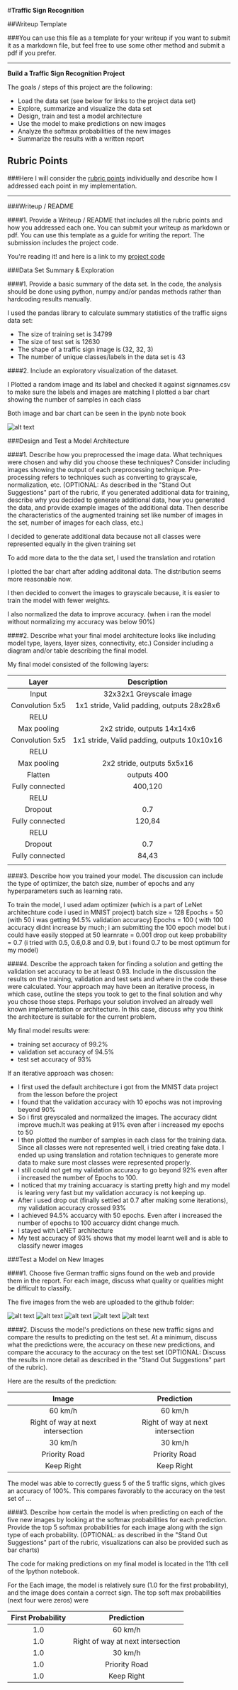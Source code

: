 #**Traffic Sign Recognition** 

##Writeup Template

###You can use this file as a template for your writeup if you want to submit it as a markdown file, but feel free to use some other method and submit a pdf if you prefer.

---

**Build a Traffic Sign Recognition Project**

The goals / steps of this project are the following:
* Load the data set (see below for links to the project data set)
* Explore, summarize and visualize the data set
* Design, train and test a model architecture
* Use the model to make predictions on new images
* Analyze the softmax probabilities of the new images
* Summarize the results with a written report


[//]: # (Image References)

[image1]: ./examples/visualization.jpg "Visualization"
[image2]: ./examples/grayscale.jpg "Grayscaling"
[image3]: ./examples/random_noise.jpg "Random Noise"
[image4]: ./examples/placeholder.png "Traffic Sign 1"
[image5]: ./examples/placeholder.png "Traffic Sign 2"
[image6]: ./examples/placeholder.png "Traffic Sign 3"
[image7]: ./examples/placeholder.png "Traffic Sign 4"
[image8]: ./examples/placeholder.png "Traffic Sign 5"

## Rubric Points
###Here I will consider the [rubric points](https://review.udacity.com/#!/rubrics/481/view) individually and describe how I addressed each point in my implementation.  

---
###Writeup / README

####1. Provide a Writeup / README that includes all the rubric points and how you addressed each one. You can submit your writeup as markdown or pdf. You can use this template as a guide for writing the report. The submission includes the project code.

You're reading it! and here is a link to my [project code](https://https://github.com/buddha216g/CarND-Traffic-Sign-Classifier/blob/master/Traffic_Sign_Classifier.ipynb)

###Data Set Summary & Exploration

####1. Provide a basic summary of the data set. In the code, the analysis should be done using python, numpy and/or pandas methods rather than hardcoding results manually.

I used the pandas library to calculate summary statistics of the traffic
signs data set:

* The size of training set is 34799
* The size of test set is 12630
* The shape of a traffic sign image is (32, 32, 3)
* The number of unique classes/labels in the data set is 43

####2. Include an exploratory visualization of the dataset.

I Plotted a random image and its label and checked it against signnames.csv to make sure the labels and images are matching
I plotted a bar chart showing the number of samples in each class

Both image and bar chart can be seen in the ipynb note book

![alt text][image1]

###Design and Test a Model Architecture

####1. Describe how you preprocessed the image data. What techniques were chosen and why did you choose these techniques? Consider including images showing the output of each preprocessing technique. Pre-processing refers to techniques such as converting to grayscale, normalization, etc. (OPTIONAL: As described in the "Stand Out Suggestions" part of the rubric, if you generated additional data for training, describe why you decided to generate additional data, how you generated the data, and provide example images of the additional data. Then describe the characteristics of the augmented training set like number of images in the set, number of images for each class, etc.)

I decided to generate additional data because not all classes were represented equally in the given training set

To add more data to the the data set, I used the translation and rotation

I plotted the bar chart after adding additonal data. The distribution seems more reasonable now.

I then decided to convert the images to grayscale because, it is easier to train the model with fewer weights.

I also normalized the data to improve accuracy. (when i ran the model without normalizing my accuracy was below 90%)


####2. Describe what your final model architecture looks like including model type, layers, layer sizes, connectivity, etc.) Consider including a diagram and/or table describing the final model.

My final model consisted of the following layers:

| Layer         		|     Description	        					| 
|:---------------------:|:---------------------------------------------:| 
| Input         		| 32x32x1 Greyscale image   							| 
| Convolution 5x5     	| 1x1 stride, Valid padding, outputs 28x28x6 	|
| RELU					|												|
| Max pooling	      	| 2x2 stride,  outputs 14x14x6 				|
| Convolution 5x5     	| 1x1 stride, Valid padding, outputs 10x10x16 	|
| RELU					|												|
| Max pooling	      	| 2x2 stride,  outputs 5x5x16 				|
| Flatten		| outputs 400        									|
| Fully connected		| 400,120        									|
| RELU				|        									|
| Dropout		| 0.7        									|
| Fully connected		| 120,84        									|
| RELU				|        									|
| Dropout		| 0.7        									|
| Fully connected						|	84,43											|
|						|												|
 


####3. Describe how you trained your model. The discussion can include the type of optimizer, the batch size, number of epochs and any hyperparameters such as learning rate.

To train the model, I used
    adam optimizer (which is a part of LeNet architechture code i used in MNIST project)
    batch size = 128
    Epochs = 50 (with 50 i was getting 94.5% validation accuracy)
    Epochs = 100 ( with 100 accuracy didnt increase by much; i am submitting the 100 epoch model but i could have easily stopped at 50
    learnrate = 0.001
    drop out keep probability = 0.7 (i tried with 0.5, 0.6,0.8 and 0.9, but i found 0.7 to be most optimum for my model)

####4. Describe the approach taken for finding a solution and getting the validation set accuracy to be at least 0.93. Include in the discussion the results on the training, validation and test sets and where in the code these were calculated. Your approach may have been an iterative process, in which case, outline the steps you took to get to the final solution and why you chose those steps. Perhaps your solution involved an already well known implementation or architecture. In this case, discuss why you think the architecture is suitable for the current problem.

My final model results were:
* training set accuracy of 99.2%
* validation set accuracy of 94.5%
* test set accuracy of 93%

If an iterative approach was chosen:
* I first used the default architecture i got from the MNIST data project from the lesson before the project
* I found that the validation accuracy with 10 epochs was not improving beyond 90%
* So i first greyscaled and normalized the images. The accuracy didnt improve much.It was peaking at 91% even after i increased my epochs to 50
* I then plotted the number of samples in each class for the training data. Since all classes were not represented well, i tried creating fake data. I ended up using translation and rotation techniques to generate more data to make sure most classes were represented properly.
* I still could not get my validation accuracy to go beyond 92% even after i increased the number of Epochs to 100.
* I noticed that my training accuaracy is starting pretty high and my model is learing very fast but my validation accuracy is not keeping up.
* After i used drop out (finally settled at 0.7 after making some iterations), my validation accuracy crossed 93%
* I achieved 94.5% accuarcy with 50 epochs. Even after i increased the number of epochs to 100 accuarcy didnt change much.
* I stayed with LeNET architecture
* My test accuracy of 93% shows that my model learnt well and is able to classify newer images

###Test a Model on New Images

####1. Choose five German traffic signs found on the web and provide them in the report. For each image, discuss what quality or qualities might be difficult to classify.

The five images from the web are uploaded to the github folder:

![alt text][image4] ![alt text][image5] ![alt text][image6] 
![alt text][image7] ![alt text][image8]


####2. Discuss the model's predictions on these new traffic signs and compare the results to predicting on the test set. At a minimum, discuss what the predictions were, the accuracy on these new predictions, and compare the accuracy to the accuracy on the test set (OPTIONAL: Discuss the results in more detail as described in the "Stand Out Suggestions" part of the rubric).

Here are the results of the prediction:

| Image			        |     Prediction	        					| 
|:---------------------:|:---------------------------------------------:| 
| 60 km/h     		| 60 km/h   									| 
| Right of way at next intersection    			| Right of way at next intersection 										|
| 30 km/h					| 30 km/h											|
| Priority Road	      		| Priority Road					 				|
| Keep Right		| Keep Right      							|


The model was able to correctly guess 5 of the 5 traffic signs, which gives an accuracy of 100%. This compares favorably to the accuracy on the test set of ...

####3. Describe how certain the model is when predicting on each of the five new images by looking at the softmax probabilities for each prediction. Provide the top 5 softmax probabilities for each image along with the sign type of each probability. (OPTIONAL: as described in the "Stand Out Suggestions" part of the rubric, visualizations can also be provided such as bar charts)

The code for making predictions on my final model is located in the 11th cell of the Ipython notebook.

For the Each image, the model is relatively sure (1.0 for the first probability), and the image does contain a correct sign. The top soft max probabilities (next four were zeros) were

| First Probability         	|     Prediction	        					| 
|:---------------------:|:---------------------------------------------:| 
| 1.0         			| 60 km/h    									| 
| 1.0     				| Right of way at next intersection 										|
| 1.0					| 30 km/h											|
| 1.0	      			| Priority Road					 				|
| 1.0				    | Keep Right      							|





